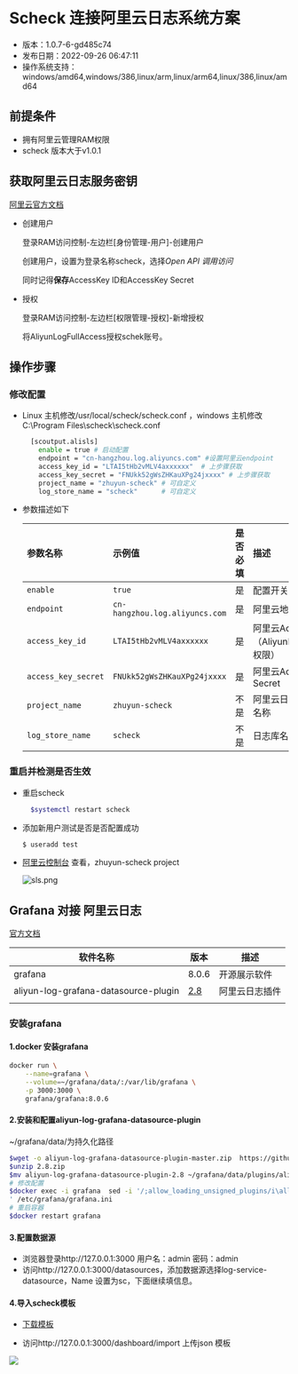 # Scheck 连接阿里云日志系统方案

- 版本：1.0.7-6-gd485c74
- 发布日期：2022-09-26 06:47:11
- 操作系统支持：windows/amd64,windows/386,linux/arm,linux/arm64,linux/386,linux/amd64

## 前提条件

- 拥有阿里云管理RAM权限
- scheck 版本大于v1.0.1


## 获取阿里云日志服务密钥
[阿里云官方文档](https://help.aliyun.com/document_detail/29009.html?spm=a2c4g.11186623.6.1468.672b693bQhatOa)

- 创建用户

  登录RAM访问控制-左边栏[身份管理-用户]-创建用户

  创建用户，设置为登录名称scheck，选择*Open API 调用访问*

  同时记得**保存**AccessKey ID和AccessKey Secret

- 授权

  登录RAM访问控制-左边栏[权限管理-授权]-新增授权

  将AliyunLogFullAccess授权schek账号。

## 操作步骤

### 修改配置

- Linux 主机修改/usr/local/scheck/scheck.conf ，windows 主机修改C:\\Program Files\\scheck\scheck.conf 

  ```sh
    [scoutput.alisls]
      enable = true # 启动配置
      endpoint = "cn-hangzhou.log.aliyuncs.com" #设置阿里云endpoint
      access_key_id = "LTAI5tHb2vMLV4axxxxxx"  # 上步骤获取
      access_key_secret = "FNUkk52gWsZHKauXPg24jxxxx" # 上步骤获取
      project_name = "zhuyun-scheck" # 可自定义
      log_store_name = "scheck"      # 可自定义
  ```

- 参数描述如下
  
  | 参数名称            | 示例值                         | 是否必填 | 描述                                          |
  | :------------------ | :----------------------------- | :------: | :-------------------------------------------- |
  | `enable`            | `true`                         |    是    | 配置开关                                      |
  | `endpoint`          | `cn-hangzhou.log.aliyuncs.com` |    是    | 阿里云地域                                    |
  | `access_key_id`     | `LTAI5tHb2vMLV4axxxxxx`        |    是    | 阿里云AccessKey ID（AliyunLogFullAccess权限） |
  | `access_key_secret` | `FNUkk52gWsZHKauXPg24jxxxx`    |    是    | 阿里云AccessKey Secret                        |
  | `project_name`      | `zhuyun-scheck`                |   不是   | 阿里云日志系统的项目名称                      |
  | `log_store_name`    | `scheck`                       |   不是   | 日志库名称                                    |

### 重启并检测是否生效

- 重启scheck
  
  ```sh
    $systemctl restart scheck
  ```
  
- 添加新用户测试是否是否配置成功

  ```sh
  $ useradd test
  ```

- [阿里云控制台](https://sls.console.aliyun.com/lognext/profile) 查看，zhuyun-scheck project

  ![sls.png](https://security-checker-prod.oss-cn-hangzhou.aliyuncs.com/img/sls.png)

## Grafana 对接 阿里云日志

[官方文档](https://help.aliyun.com/document_detail/60952.html?spm=5176.21213303.J_6028563670.7.65713edaY7xSV2&scm=20140722.S_help%40%!E(MISSING)6%87%!E(MISSING)6%!A(MISSING)1%!A(MISSING)3%4060952.S_0.ID_60952-RL_grafana-OR_s%!B(MISSING)helpproduct-V_1-P0_0)

| 软件名称                             | 版本                                                         | 描述           |
| ------------------------------------ | ------------------------------------------------------------ | -------------- |
| grafana                              | 8.0.6                                                        | 开源展示软件   |
| aliyun-log-grafana-datasource-plugin | [2.8](https://github.com/aliyun/aliyun-log-grafana-datasource-plugin/releases/tag/2.8?spm=a2c4g.11186623.2.13.7a703e0anzkNTh&file=2.8) | 阿里云日志插件 |
|                                      |                                                              |                |



### 安装grafana

#### 1.docker 安装grafana 

```sh
docker run \
	--name=grafana \
	--volume=~/grafana/data/:/var/lib/grafana \
	-p 3000:3000 \
	grafana/grafana:8.0.6
```

#### 2.安装和配置aliyun-log-grafana-datasource-plugin

~/grafana/data/为持久化路径

```sh
$wget -o aliyun-log-grafana-datasource-plugin-master.zip  https://github.com/aliyun/aliyun-log-grafana-datasource-plugin/releases/tag/2.8?spm=a2c4g.11186623.2.13.7a703e0anzkNTh&file=2.8
$unzip 2.8.zip
$mv aliyun-log-grafana-datasource-plugin-2.8 ~/grafana/data/plugins/aliyun-log-grafana-datasource-plugin
# 修改配置
$docker exec -i grafana  sed -i '/;allow_loading_unsigned_plugins/i\allow_loading_unsigned_plugins \= aliyun-log-service-datasource,grafana-log-service-datasource
' /etc/grafana/grafana.ini
# 重启容器
$docker restart grafana
```

#### 3.配置数据源

- 浏览器登录http://127.0.0.1:3000 用户名：admin 密码：admin
- 访问http://127.0.0.1:3000/datasources，添加数据源选择log-service-datasource，Name 设置为sc，下面继续填信息。

#### 4.导入scheck模板

- [下载模板](https://security-checker-prod.oss-cn-hangzhou.aliyuncs.com/img/grafana/zhuyun-scheck-1629358061303.json)

- 访问http://127.0.0.1:3000/dashboard/import 上传json 模板

![](img/scheck-grafana.png)

